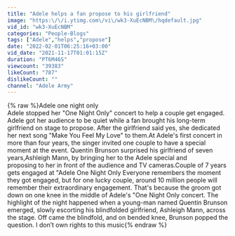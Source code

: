 ```yaml
---
title: "Adele helps a fan propose to his girlfriend"
image: "https:\/\/i.ytimg.com\/vi\/wk3-XuEcNBM\/hqdefault.jpg"
vid_id: "wk3-XuEcNBM"
categories: "People-Blogs"
tags: ["Adele","helps","propose"]
date: "2022-02-01T06:25:16+03:00"
vid_date: "2021-11-17T01:01:15Z"
duration: "PT6M46S"
viewcount: "39383"
likeCount: "787"
dislikeCount: ""
channel: "Adele Army"
---
```

{% raw %}Adele one night only <br />Adele stopped her &quot;One Night Only&quot; concert to help a couple get engaged. Adele got her audience to be quiet while a fan brought his long-term girlfriend on stage to propose. After the girlfriend said yes, she dedicated her next song &quot;Make You Feel My Love&quot; to them.At Adele's first concert in more than four years, the singer invited one couple to have a special moment at the event. Quentin Brunson surprised his girlfriend of seven years,Ashleigh Mann, by bringing her to the Adele special and<br />proposing to her in front of the audience and TV cameras.Couple of 7 years gets engaged at &quot;Adele One Night Only Everyone remembers the moment they got engaged, but for one lucky couple, around 10 million people will remember their extraordinary engagement. That's because the groom got down on one knee in the middle of Adele's &quot;One Night Only concert. The highlight of the night happened when a young-man named Quentin Brunson emerged, slowly escorting his blindfolded girlfriend, Ashleigh Mann, across the stage. Off came the blindfold, and on bended knee, Brunson popped the<br />question. I don’t own rights to this music{% endraw %}
